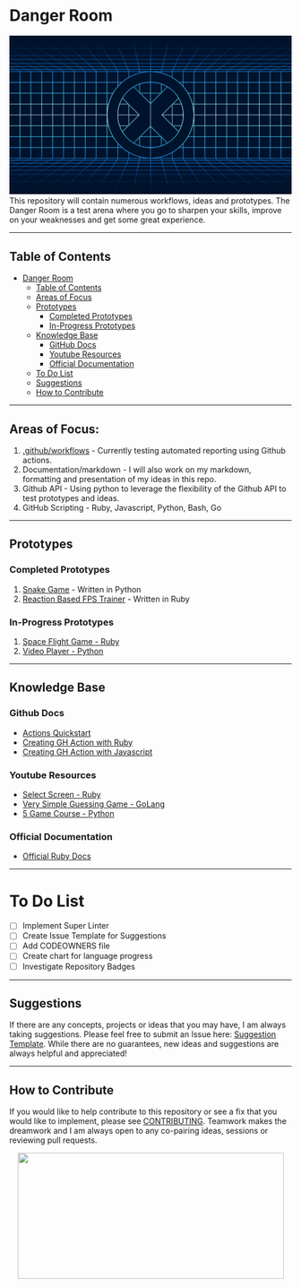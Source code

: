 # Danger Room
![alt text](https://github.com/abelberhane/TheDangerRoom/blob/main/images/danger_room.jpeg?raw=true)
This repository will contain numerous workflows, ideas and prototypes. The Danger Room is a test arena where you go to sharpen your skills, improve on your weaknesses and get some great experience.


--------------------

## Table of Contents

- [Danger Room](#danger-room)
  - [Table of Contents](#table-of-contents)
  - [Areas of Focus](#areas-of-focus)
  - [Prototypes](#prototypes)
    - [Completed Prototypes](#completed-prototypes)
    - [In-Progress Prototypes](#in-progress-prototypes)
  - [Knowledge Base](#knowledge-base)
    - [GitHub Docs](#github-docs)
    - [Youtube Resources](#youtube-resources)
    - [Official Documentation](#official-documentation)
  - [To Do List](#to-do-list)
  - [Suggestions](#suggestions)
  - [How to Contribute](#how-to-contribute)
  
--------------------

## Areas of Focus:
1) [.github/workflows](https://github.com/abelberhane/TheDangerRoom/tree/main/.github/workflows) - Currently testing automated reporting using Github actions.
2) Documentation/markdown - I will also work on my markdown, formatting and presentation of my ideas in this repo.
3) Github API - Using python to leverage the flexibility of the Github API to test prototypes and ideas.
4) GitHub Scripting - Ruby, Javascript, Python, Bash, Go

----------------------
## Prototypes

### Completed Prototypes
1) [Snake Game](https://github.com/abelberhane/TheDangerRoom/blob/main/python/snake.py) - Written in Python
2) [Reaction Based FPS Trainer](https://github.com/abelberhane/TheDangerRoom/tree/main/ruby/projects/reaction-trainer) - Written in Ruby

### In-Progress Prototypes
1) [Space Flight Game - Ruby]()
2) [Video Player - Python]()

----------------------  

## Knowledge Base
### Github Docs
- [Actions Quickstart](https://docs.github.com/en/actions/quickstart)
- [Creating GH Action with Ruby](https://www.simplybusiness.co.uk/about-us/tech/2022/03/creating-github-action-in-ruby/)
- [Creating GH Action with Javascript](https://docs.github.com/en/actions/creating-actions/creating-a-javascript-action)
### Youtube Resources
- [Select Screen - Ruby](https://youtu.be/sWsD_r_DQ4c)
- [Very Simple Guessing Game - GoLang](https://www.youtube.com/watch?v=KEOZtfuM968&ab_channel=LearnWithHNG)
- [5 Game Course - Python](https://www.youtube.com/watch?v=XGf2GcyHPhc&ab_channel=freeCodeCamp.org)
### Official Documentation
- [Official Ruby Docs](https://www.ruby-lang.org/en/documentation/)

----------------------

# To Do List
- [ ] Implement Super Linter
- [ ] Create Issue Template for Suggestions
- [ ] Add CODEOWNERS file
- [ ] Create chart for language progress
- [ ] Investigate Repository Badges

----------------------

## Suggestions
If there are any concepts, projects or ideas that you may have, I am always taking suggestions. Please feel free to submit an Issue here: [Suggestion Template](). 
While there are no guarantees, new ideas and suggestions are always helpful and appreciated!

----------------------

## How to Contribute
If you would like to help contribute to this repository or see a fix that you would like to implement, please see [CONTRIBUTING](). Teamwork makes the dreamwork and I am always open to any co-pairing ideas, sessions or reviewing pull requests.
<p align="center">
  <img width="475" height="225" src="https://www.significant72.com/uploads/4/4/1/1/44110523/img-4006_orig.gif">
</p>
